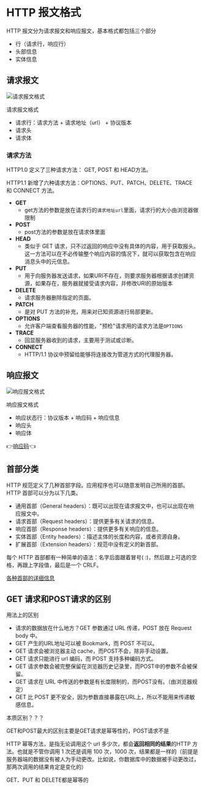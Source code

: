 # HTTP 报文格式

HTTP 报文分为请求报文和响应报文，基本格式都包括三个部分

* 行（请求行，响应行）
* 头部信息
* 实体信息

## 请求报文

![请求报文格式](https://pic2.zhimg.com/80/v2-a1240ea6f385b0975fcbaf5c2ab613ad_hd.jpg)

请求报文格式

* 请求行：请求方法 + 请求地址（url） + 协议版本
* 请求头
* 请求体

### 请求方法

HTTP1.0 定义了三种请求方法： GET, POST 和 HEAD方法。

HTTP1.1 新增了六种请求方法：OPTIONS、PUT、PATCH、DELETE、TRACE 和 CONNECT 方法。

* **GET**
  * get方法的参数是放在请求行的`请求地址url`里面，请求行的大小由浏览器做限制
* **POST**
  * post方法的参数是放在请求体里面
* **HEAD**
  * 类似于 GET 请求，只不过返回的响应中没有具体的内容，用于获取报头。这一方法可以在不必传输整个响应内容的情况下，就可以获取包含在响应消息头中的元信息。
* **PUT**
  * 用于向服务器发送请求，如果URI不存在，则要求服务器根据请求创建资源，如果存在，服务器就接受请求内容，并修改URI的原始版本
* **DELETE**
  * 请求服务器删除指定的页面。
* **PATCH**
  * 是对 PUT 方法的补充，用来对已知资源进行局部更新。
* **OPTIONS**
  * 允许客户端查看服务器的性能，"预检"请求用的请求方法是`OPTIONS`
* **TRACE**
  * 回显服务器收到的请求，主要用于测试或诊断。
* **CONNECT**
  * HTTP/1.1 协议中预留给能够将连接改为管道方式的代理服务器。

## 响应报文

![响应报文格式](https://pic4.zhimg.com/80/v2-48744bc2f4d52457b55846b3a96af42b_hd.jpg)

响应报文格式

* 响应状态行：协议版本 + 响应码 + 响应信息
* 响应头
* 响应体

👉[响应码](./HTTP状态码.md)👈

## 首部分类

HTTP 规范定义了几种首部字段。应用程序也可以随意发明自己所用的首部。HTTP 首部可以分为以下几类。

* 通用首部（General headers）：既可以出现在请求报文中，也可以出现在响应报文中。
* 请求首部（Request headers）：提供更多有关请求的信息。
* 响应首部（Response headers）：提供更多有关响应的信息。
* 实体首部（Entity headers）：描述主体的长度和内容，或者资源自身。
* 扩展首部（Extension headers）：规范中没有定义的新首部。

每个 HTTP 首部都有一种简单的语法：名字后面跟着冒号( :)，然后跟上可选的空格，再跟上字段值，最后是一个 CRLF。

[各种首部的详细信息](https://segmentfault.com/a/1190000014179106)

## GET 请求和POST请求的区别

用法上的区别

* 请求的数据放在什么地方？GET 参数通过 URL 传递，POST 放在 Request body 中。
* GET 产生的URL地址可以被 Bookmark，而 POST 不可以。
* GET 请求会被浏览器主动 cache，而POST不会，除非手动设置。
* GET 请求只能进行 url 编码，而 POST 支持多种编码方式。
* GET 请求参数会被完整保留在浏览器历史记录里，而POST中的参数不会被保留。
* GET 请求在 URL 中传送的参数是有长度限制的，而POST没有。（由浏览器规定）
* GET 比 POST 更不安全，因为参数直接暴露在URL上，所以不能用来传递敏感信息。

本质区别？？？

GET和POST最大的区别主要是GET请求是幂等性的，POST请求不是

HTTP 幂等方法，是指无论调用这个 url 多少次，都会**返回相同的结果**的HTTP 方法。也就是不管你调用 1 次还是调用 100 次，1000 次，结果都是一样的（前提是服务器端的数据没有被人为手动更改。比如说，你数据库中的数据被手动更改过，那两次调用的结果肯定是变化的）

GET、PUT 和 DELETE都是幂等的
